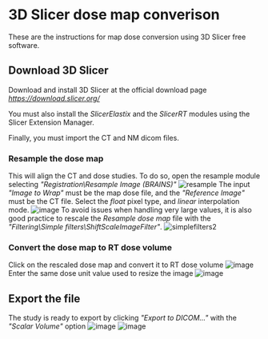 # 3D Slicer dose map converison
These are the instructions for map dose conversion using 3D Slicer free software.

##  Download 3D Slicer 
Download and install 3D Slicer at the official download page *https://download.slicer.org/*

You must also install the *SlicerElastix* and the *SlicerRT* modules using the Slicer Extension Manager.

Finally, you must import the CT and NM dicom files.

### Resample the dose map
This will align the CT and dose studies. To do so, open the resample module selecting *"Registration\Resample Image (BRAINS)"*
![resample](https://github.com/user-attachments/assets/90eaede1-743f-4c8d-af0b-293f5312f934)
The input *"Image to Wrap"* must be the map dose file, and the *"Reference Image"* must be the CT file. Select the *float* pixel type, and *linear* interpolation mode.
![image](https://github.com/user-attachments/assets/78099763-265f-4540-aeb7-3033d18d5064)
To avoid issues when handling very large values, it is also good practice to rescale the *Resample dose map* file with the *"Filtering\Simple filters\ShiftScaleImageFilter"*.
![simplefilters2](https://github.com/user-attachments/assets/10efa0e6-6c0a-4328-b3a3-acd7bf9016d2)

### Convert the dose map to RT dose volume
Click on the rescaled dose map and convert it to RT dose volume
![image](https://github.com/user-attachments/assets/26d9dd74-5d39-4480-95de-beef0987a0a2)
Enter the same dose unit value used to resize the image
![image](https://github.com/user-attachments/assets/23071928-d354-476c-a515-604e909fa1a0)

## Export the file
The study is ready to export by clicking *"Export to DICOM..."* with the *"Scalar Volume"* option
![image](https://github.com/user-attachments/assets/3f11a5de-6d7a-424d-a139-7f236ceb9803)
![image](https://github.com/user-attachments/assets/09475e05-7709-4009-b7b5-5576f4edf0a4)
